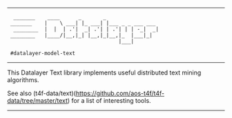 -------------------------------------------------------------------------------
```
  _______    ____      _       _                 
 _______    |    \ ___| |_ ___| |___ _ _ ___ ___ 
  ________  |  |  | .'|  _| .'| | .'| | | -_|  _|
 ________   |____/|__,|_| |__,|_|__,|_  |___|_|  
                                    |___|        

 #datalayer-model-text
```
-------------------------------------------------------------------------------

This Datalayer Text library implements useful distributed text mining algorithms.

See also (t4f-data/text)(https://github.com/aos-t4f/t4f-data/tree/master/text) 
for a list of interesting tools.

-------------------------------------------------------------------------------
